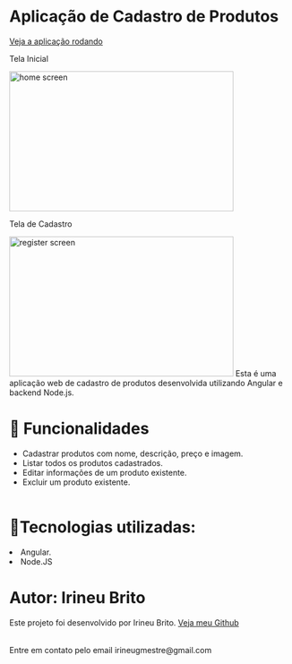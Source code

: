 # Aplicação de Cadastro de Produtos
<a href="https://www.youtube.com/embed/nbipdn7v7Ro">Veja a aplicação rodando</a>

<p>Tela Inicial</p>
<img src="https://live.staticflickr.com/65535/52802074862_6c6a6bfccf_b.jpg" width="400" height="250"  alt="home screen">
<p>Tela de Cadastro</p>
<img src="https://live.staticflickr.com/65535/52802085997_c18e4aa833_b.jpg)" width="400" height="250"  alt="register screen">
Esta é uma aplicação web de cadastro de produtos desenvolvida utilizando Angular e backend Node.js.

# 📝 Funcionalidades 
<table>
  <ul>
<li>Cadastrar produtos com nome, descrição, preço e imagem.</li>
<li>Listar todos os produtos cadastrados.</li>
<li>Editar informações de um produto existente.</li>
<li>Excluir um produto existente.</li>
 </ul>
</table>

# 🚀Tecnologias utilizadas:

<li>Angular.</li>
<li>Node.JS</li>

# Autor: Irineu Brito
<table>
Este projeto foi desenvolvido por Irineu Brito.
<a href="https://github.com/irineub">Veja meu Github</a>
</table>
Entre em contato pelo email irineugmestre@gmail.com

